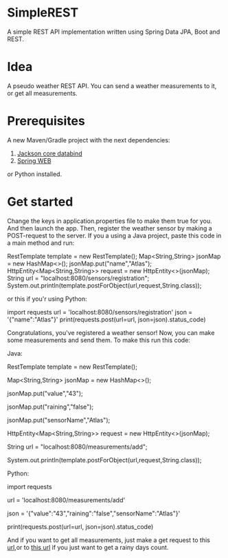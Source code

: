 # SimpleREST
A simple REST API implementation written using Spring Data JPA, Boot and REST.
# Idea
A pseudo weather REST API. You can send a weather measurements to it, or get all measurements.
# Prerequisites
A new Maven/Gradle project with the next dependencies:
1) <a href="https://mvnrepository.com/artifact/com.fasterxml.jackson.core/jackson-databind">Jackson core databind</a>
2) <a href="https://mvnrepository.com/artifact/org.springframework/spring-web">Spring WEB</a>

or Python installed.

# Get started
Change the keys in application.properties file to make them true for you. And then launch the app.
Then, register the weather sensor by making a POST-request to the server. If you a using a Java project, paste this code in a main method and run:

RestTemplate template = new RestTemplate();
Map<String,String> jsonMap = new HashMap<>();
jsonMap.put("name","Atlas");
HttpEntity<Map<String,String>> request = new HttpEntity<>(jsonMap);
String url = "localhost:8080/sensors/registration";
System.out.println(template.postForObject(url,request,String.class));

or this if you'r using Python:

import requests
url = 'localhost:8080/sensors/registration'
json = '{"name":"Atlas"}'
print(requests.post(url=url, json=json).status_code)


Congratulations, you've registered a weather sensor! Now, you can make some measurements and send them. To make this run this code:

Java:

RestTemplate template = new RestTemplate();

Map<String,String> jsonMap = new HashMap<>();

jsonMap.put("value","43");

jsonMap.put("raining","false");

jsonMap.put("sensorName","Atlas");

HttpEntity<Map<String,String>> request = new HttpEntity<>(jsonMap);

String url = "localhost:8080/measurements/add";

System.out.println(template.postForObject(url,request,String.class));

Python:

import requests

url = 'localhost:8080/measurements/add'

json = '{"value":"43","raining":"false","sensorName":"Atlas"}'

print(requests.post(url=url, json=json).status_code)

And if you want to get all measurements, just make a get request to this <a href="http://localhost:8080/measurements">url<a/>,or to <a href="http://localhost:8080/measurements/rainyDaysCount">this url<a/> if you just want to get a rainy days count.
